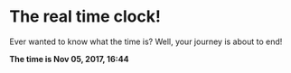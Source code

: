 # The real time clock!

Ever wanted to know what the time is? Well, your journey is about to end!

**The time is Nov 05, 2017, 16:44**